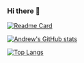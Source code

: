 ### Hi there 👋

[![Readme Card](https://github-readme-stats.vercel.app/api/pin/?username=AndrewMommers&repo=github-readme-stats&theme=github_dark)](https://github.com/AndrewMommers/AndrewMommers)

[![Andrew's GitHub stats](https://github-readme-stats.vercel.app/api?username=AndrewMommers&show_icons=true&theme=github_dark)](https://github.com/anuraghazra/github-readme-stats)

[![Top Langs](https://github-readme-stats.vercel.app/api/top-langs/?username=AndrewMommers&layout=compact&theme=github_dark)](https://github.com/anuraghazra/github-readme-stats)
